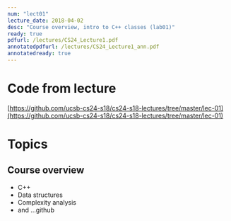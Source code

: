 ```yaml
---
num: "lect01"
lecture_date: 2018-04-02
desc: "Course overview, intro to C++ classes (lab01)"
ready: true
pdfurl: /lectures/CS24_Lecture1.pdf
annotatedpdfurl: /lectures/CS24_Lecture1_ann.pdf
annotatedready: true
---
```


# Code from lecture

[https://github.com/ucsb-cs24-s18/cs24-s18-lectures/tree/master/lec-01](https://github.com/ucsb-cs24-s18/cs24-s18-lectures/tree/master/lec-01)

# Topics

## Course overview
* C++
* Data structures
* Complexity analysis
* and ...github

